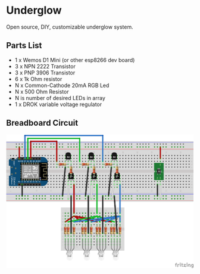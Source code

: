 # Underglow

Open source, DIY, customizable underglow system.

## Parts List
* 1 x Wemos D1 Mini (or other esp8266 dev board)
* 3 x NPN 2222 Transistor
* 3 x PNP 3906 Transistor
* 6 x 1k Ohm resistor
* N x Common-Cathode 20mA RGB Led
* N x 500 Ohm Resistor
* N is number of desired LEDs in array
* 1 x DROK variable voltage regulator

## Breadboard Circuit

![](./underglow_bb.png)
